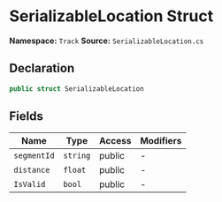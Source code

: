 # SerializableLocation Struct

**Namespace:** `Track`
**Source:** `SerializableLocation.cs`

## Declaration

```csharp
public struct SerializableLocation
```

## Fields

| Name | Type | Access | Modifiers |
|------|------|--------|-----------|
| `segmentId` | `string` | public | - |
| `distance` | `float` | public | - |
| `IsValid` | `bool` | public | - |

